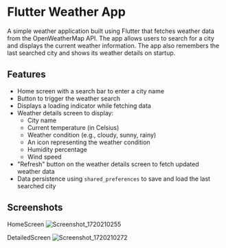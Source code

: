 # Flutter Weather App

A simple weather application built using Flutter that fetches weather data from the OpenWeatherMap API. The app allows users to search for a city and displays the current weather information. The app also remembers the last searched city and shows its weather details on startup.

## Features

- Home screen with a search bar to enter a city name
- Button to trigger the weather search
- Displays a loading indicator while fetching data
- Weather details screen to display:
  - City name
  - Current temperature (in Celsius)
  - Weather condition (e.g., cloudy, sunny, rainy)
  - An icon representing the weather condition
  - Humidity percentage
  - Wind speed
- "Refresh" button on the weather details screen to fetch updated weather data
- Data persistence using `shared_preferences` to save and load the last searched city

## Screenshots
HomeScreen
![Screenshot_1720210255](https://github.com/Ajaykumaryadav-Aj/flutter_weather_app/assets/141110945/399b84f6-520c-4b25-b05b-6e357dfd4a3b)

DetailedScreen
![Screenshot_1720210272](https://github.com/Ajaykumaryadav-Aj/flutter_weather_app/assets/141110945/d7b12807-5831-423c-9a4e-20fc4590d69a)





